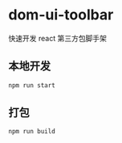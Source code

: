 # dom-ui-toolbar

快速开发 react 第三方包脚手架

## 本地开发

```bash
npm run start
```

## 打包

```bash
npm run build
```
